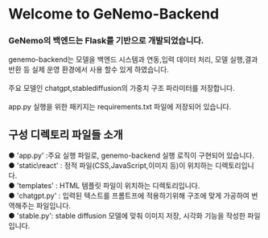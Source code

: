 # Welcome to GeNemo-Backend

<h3>GeNemo의 백엔드는 Flask를 기반으로 개발되었습니다.</h3>
genemo-backend는 모델을 백엔드 시스템과 연동,입력 데이터 처리, 모델 실행,결과 반환 등 실제 운영 환경에서 사용 할수 있게 하였습니다.<br>
<br>
주요 모델인 chatgpt,stablediffusion의 가중치 구조 파라미터를 저장합니다.<br>
<br>
app.py 실행을 위한 패키지는 requirements.txt 파일에 저장되어 있습니다.<br>


<h2>구성 디렉토리 파일들 소개</h2>
● 'app.py' :주요 실행 파일로, genemo-backend 실행 로직이 구현되어 있습니다.<br>
● 'static\react' : 정적 파일(CSS,JavaScript,이미지 등)이 위치하는 디렉토리입니다.<br>
● 'templates' : HTML 템플릿 파일이 위치하는 디렉토리입니다.<br>
● 'chatgpt.py' : 입력된 텍스트를 프롬트프에 적용하기위해 구조에 맞게 가공하여 번역해주는 파일입니다.<br>
● 'stable.py': stable diffusion 모델에 맞춰 이미지 저장, 시각화 기능을 작성한 파일입니다.




